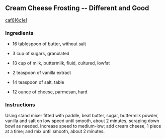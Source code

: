 ## Cream Cheese Frosting -- Different and Good

[caf616c1e1](http://www.food.com/recipe/cream-cheese-frosting-different-and-good-506185)

### Ingredients

 - 16 tablespoon of butter, without salt

 - 3 cup of sugars, granulated

 - 13 cup of milk, buttermilk, fluid, cultured, lowfat

 - 2 teaspoon of vanilla extract

 - 14 teaspoon of salt, table

 - 12 ounce of cheese, parmesan, hard

### Instructions

Using stand mixer fitted with paddle, beat butter, sugar, buttermilk powder, vanilla and salt on low speed until smooth, about 2 minutes, scraping down bowl as needed. Increase speed to medium-low; add cream cheese, 1 piece at a time; and mix until smooth, about 2 minutes.